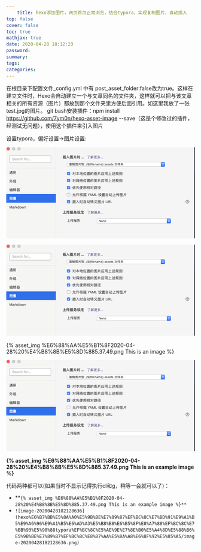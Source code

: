 ```yaml
---
	title: hexo添加图片，网页首页正常浏览，结合typora，实现复制图片，自动插入
top: false
cover: false
toc: true
mathjax: true
date: 2020-04-28 18:12:23
password:
summary:
tags:
categories:
---
```




在根目录下配置文件_config.yml 中有 post_asset_folder:false改为true。这样在建立文件时，Hexo会自动建立一个与文章同名的文件夹，这样就可以把与该文章相关的所有资源（图片）都放到那个文件夹里方便后面引用。如这里我放了一张test.jpg的图片。
git bash安装插件：npm install https://github.com/7ym0n/hexo-asset-image --save（这是个修改过的插件，经测试无问题），使用这个插件来引入图片



设置typora，偏好设置->图片设置:



![image-20200428182128636](hexo%E6%B7%BB%E5%8A%A0%E5%9B%BE%E7%89%87%EF%BC%8C%E7%BD%91%E9%A1%B5%E9%A6%96%E9%A1%B5%E6%AD%A3%E5%B8%B8%E6%B5%8F%E8%A7%88%EF%BC%8C%E7%BB%93%E5%90%88typora%EF%BC%8C%E5%AE%9E%E7%8E%B0%E5%A4%8D%E5%88%B6%E5%9B%BE%E7%89%87%EF%BC%8C%E8%87%AA%E5%8A%A8%E6%8F%92%E5%85%A5.assets/image-20200428182128636.png)



![image-20200428182128636](hexo%E6%B7%BB%E5%8A%A0%E5%9B%BE%E7%89%87%EF%BC%8C%E7%BD%91%E9%A1%B5%E9%A6%96%E9%A1%B5%E6%AD%A3%E5%B8%B8%E6%B5%8F%E8%A7%88%EF%BC%8C%E7%BB%93%E5%90%88typora%EF%BC%8C%E5%AE%9E%E7%8E%B0%E5%A4%8D%E5%88%B6%E5%9B%BE%E7%89%87%EF%BC%8C%E8%87%AA%E5%8A%A8%E6%8F%92%E5%85%A5/image-20200428182128636.png)

{% asset_img %E6%88%AA%E5%B1%8F2020-04-28%20%E4%B8%8B%E5%8D%885.37.49.png This is an image %}



![alt](hexo%E6%B7%BB%E5%8A%A0%E5%9B%BE%E7%89%87%EF%BC%8C%E7%BD%91%E9%A1%B5%E9%A6%96%E9%A1%B5%E6%AD%A3%E5%B8%B8%E6%B5%8F%E8%A7%88%EF%BC%8C%E7%BB%93%E5%90%88typora%EF%BC%8C%E5%AE%9E%E7%8E%B0%E5%A4%8D%E5%88%B6%E5%9B%BE%E7%89%87%EF%BC%8C%E8%87%AA%E5%8A%A8%E6%8F%92%E5%85%A5/image-20200428182128636.png)



**{% asset_img %E6%88%AA%E5%B1%8F2020-04-28%20%E4%B8%8B%E5%8D%885.37.49.png This is an example image %}**





代码两种都可以(如果当时不显示记得执行cl和g，稍等一会就可以了)：

- **`{% asset_img %E6%88%AA%E5%B1%8F2020-04-28%20%E4%B8%8B%E5%8D%885.37.49.png This is an example image %}**`
- `![image-20200428182128636](hexo%E6%B7%BB%E5%8A%A0%E5%9B%BE%E7%89%87%EF%BC%8C%E7%BD%91%E9%A1%B5%E9%A6%96%E9%A1%B5%E6%AD%A3%E5%B8%B8%E6%B5%8F%E8%A7%88%EF%BC%8C%E7%BB%93%E5%90%88typora%EF%BC%8C%E5%AE%9E%E7%8E%B0%E5%A4%8D%E5%88%B6%E5%9B%BE%E7%89%87%EF%BC%8C%E8%87%AA%E5%8A%A8%E6%8F%92%E5%85%A5/image-20200428182128636.png)`

